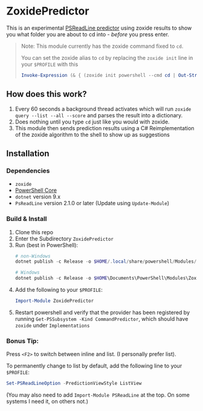 ﻿# ZoxidePredictor

This is an
experimental [PSReadLine predictor](https://learn.microsoft.com/en-us/powershell/scripting/learn/shell/using-predictors)
using zoxide results to show you what folder you are about to cd into - *before* you press enter.

> Note: This module currently has the zoxide command fixed to ``cd``.
> 
> You can set the zoxide alias to ``cd`` by replacing the ``zoxide init`` line in your ``$PROFILE`` with this
> 
> ```powershell
> Invoke-Expression (& { (zoxide init powershell --cmd cd | Out-String) })
> ```

## How does this work?

1. Every 60 seconds a background thread activates which will run ``zoxide query --list --all --score`` and parses the result into a dictionary.
2. Does nothing until you type ``cd`` just like you would with zoxide.
3. This module then sends prediction results using a C# Reimplementation of the zoxide algorithm to the shell to show up as suggestions

## Installation

### Dependencies

- ``zoxide``
- [PowerShell Core](https://github.com/powerShell/powerShell)
- ``dotnet`` version 9.x
- ``PsReadLine`` version 2.1.0 or later (Update using ``Update-Module``)

### Build & Install

1. Clone this repo
2. Enter the Subdirectory ``ZoxidePredictor``
3. Run (best in PowerShell): 
    ```powershell
   # non-Windows
   dotnet publish -c Release -o $HOME/.local/share/powershell/Modules/ZoxidePredictor
   
   # Windows
   dotnet publish -c Release -o $HOME\Documents\PowerShell\Modules\ZoxidePredictor
   ```
4. Add the following to your ``$PROFILE``:
    ```powershell
    Import-Module ZoxidePredictor
    ```
5. Restart powershell and verify that the provider has been registered by running ``Get-PSSubsystem -Kind CommandPredictor``, which should have ``zoxide`` under ``Implementations``

### Bonus Tip:

Press ``<F2>`` to switch between inline and list. (I personally prefer list).

To permanently change to list by default, add the following line to your ``$PROFILE``:

```powershell
Set-PSReadLineOption -PredictionViewStyle ListView
```

(You may also need to add ``Import-Module PSReadLine`` at the top. On some systems I need it, on others not.)
